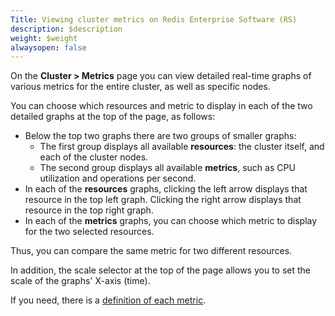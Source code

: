 ```yaml
---
Title: Viewing cluster metrics on Redis Enterprise Software (RS)
description: $description
weight: $weight
alwaysopen: false
---
```

On the **Cluster \> Metrics** page you can view detailed real-time
graphs of various metrics for the entire cluster, as well as specific
nodes.

You can choose which resources and metric to display in each of the two
detailed graphs at the top of the page, as follows:

-   Below the top two graphs there are two groups of smaller graphs:
    -   The first group displays all available **resources**: the
        cluster itself, and each of the cluster nodes.
    -   The second group displays all available **metrics**, such as CPU
        utilization and operations per second.
-   In each of the **resources** graphs, clicking the left arrow
    displays that resource in the top left graph. Clicking the right
    arrow displays that resource in the top right graph.
-   In each of the **metrics** graphs, you can choose which metric to
    display for the two selected resources.

Thus, you can compare the same metric for two different resources.

In addition, the scale selector at the top of the page allows you to set
the scale of the graphs' X-axis (time).

If you need, there is a [definition of each
metric](/redis-enterprise-documentation/administering/monitoring-metrics/definitions/).
